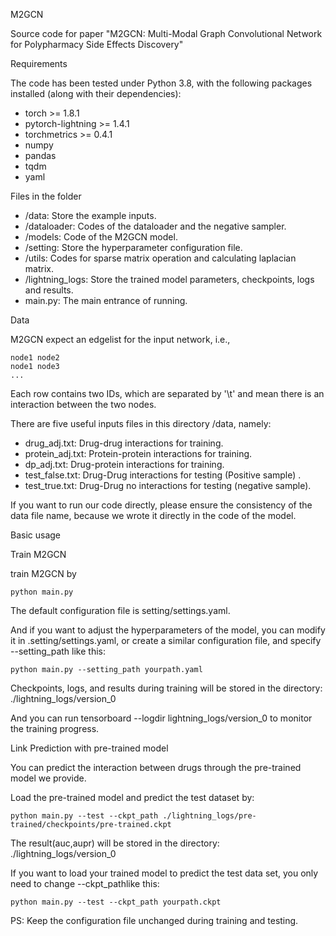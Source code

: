 M2GCN

 Source code for paper "M2GCN: Multi-Modal Graph Convolutional Network for Polypharmacy Side Effects Discovery"

Requirements

The code has been tested under Python 3.8, with the following packages installed (along with their dependencies):

- torch >= 1.8.1
- pytorch-lightning >= 1.4.1
- torchmetrics >= 0.4.1
- numpy
- pandas
- tqdm
- yaml

Files in the folder

- /data: Store the example inputs.
- /dataloader: Codes of the dataloader and the negative sampler.
- /models: Code of the M2GCN model.
- /setting: Store the hyperparameter configuration file.
- /utils: Codes for sparse matrix operation and calculating laplacian matrix.
- /lightning_logs: Store the trained model parameters, checkpoints, logs and results.
- main.py: The main entrance of running.

Data

M2GCN expect an edgelist for the input network, i.e.,

    node1 node2
    node1 node3
    ...
    

Each row contains two IDs, which are separated by '\t' and mean there is an interaction between the two nodes.

There are five useful inputs files in this directory /data, namely:

- drug_adj.txt: Drug-drug interactions for training.
- protein_adj.txt: Protein-protein interactions for training.
- dp_adj.txt: Drug-protein interactions for training.
- test_false.txt: Drug-Drug interactions for testing (Positive sample) .
- test_true.txt: Drug-Drug no interactions for testing (negative sample).

If you want to run our code directly, please ensure the consistency of the data file name, because we wrote it directly in the code of the model.

Basic usage

Train M2GCN

train M2GCN by

    python main.py

The default configuration file is setting/settings.yaml.

And if you want to adjust the hyperparameters of the model, you can modify it in .setting/settings.yaml, or create a similar configuration file, and specify --setting_path like this:

    python main.py --setting_path yourpath.yaml

Checkpoints, logs, and results during training will be stored in the directory: ./lightning_logs/version_0

And you can run tensorboard --logdir lightning_logs/version_0 to monitor the training progress.

Link Prediction with pre-trained model

You can predict the interaction between drugs through the pre-trained model we provide.

Load the pre-trained model and predict the test dataset by:

    python main.py --test --ckpt_path ./lightning_logs/pre-trained/checkpoints/pre-trained.ckpt

The result(auc,aupr) will be stored in the directory: ./lightning_logs/version_0

If you want to load your trained model to predict the test data set, you only need to change --ckpt_pathlike this:

    python main.py --test --ckpt_path yourpath.ckpt

PS: Keep the configuration file unchanged during training and testing.
